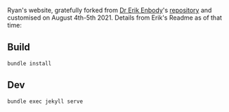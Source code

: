 Ryan's website, gratefully forked from [Dr Erik Enbody](https://erikenbody.github.io/)'s [repository](https://github.com/erikenbody/erikenbody.github.io) and customised on August 4th-5th 2021. Details from Erik's Readme as of that time:

## Build

```
bundle install
```

## Dev

```
bundle exec jekyll serve
```
